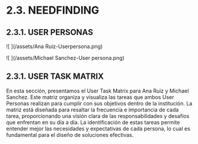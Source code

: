# 2.3. NEEDFINDING

## 2.3.1. USER PERSONAS

![ ](/assets/Ana Ruiz-Userpersona.png)

![ ](/assets/Michael Sanchez-User persona.png)

## 2.3.1. USER TASK MATRIX

En esta sección, presentamos el User Task Matrix para Ana Ruiz y Michael Sanchez. 
Este matriz organiza y visualiza las tareas que ambos User Personas realizan para cumplir 
con sus objetivos dentro de la institución. 
La matriz está diseñada para resaltar la frecuencia e importancia de cada tarea, 
proporcionando una visión clara de las responsabilidades y desafíos que enfrentan 
en su día a día. La identificación de estas tareas permite entender mejor las necesidades y 
expectativas de cada persona, lo cual es fundamental para el diseño de soluciones efectivas.


